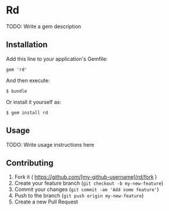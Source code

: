 # Rd

TODO: Write a gem description

## Installation

Add this line to your application's Gemfile:

    gem 'rd'

And then execute:

    $ bundle

Or install it yourself as:

    $ gem install rd

## Usage

TODO: Write usage instructions here

## Contributing

1. Fork it ( https://github.com/[my-github-username]/rd/fork )
2. Create your feature branch (`git checkout -b my-new-feature`)
3. Commit your changes (`git commit -am 'Add some feature'`)
4. Push to the branch (`git push origin my-new-feature`)
5. Create a new Pull Request
